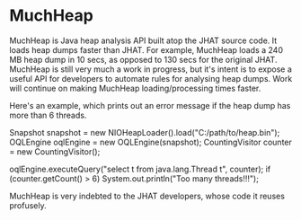 MuchHeap
========

MuchHeap is Java heap analysis API built atop the JHAT source code. It loads heap dumps faster than JHAT. For example, MuchHeap loads a 240 MB heap dump in 10 secs, as opposed to 130 secs for the original JHAT.
MuchHeap is still very much a work in progress, but it's intent is to expose a useful API for developers to automate rules for analysing heap dumps. Work will continue on making MuchHeap loading/processing times faster.

Here's an example, which prints out an error message if the heap dump has more than 6 threads.

  Snapshot snapshot = new NIOHeapLoader().load("C:/path/to/heap.bin");
  OQLEngine oqlEngine = new OQLEngine(snapshot);
  CountingVisitor counter = new CountingVisitor();

  oqlEngine.executeQuery("select t from java.lang.Thread t", counter);
  if (counter.getCount() > 6) System.out.println("Too many threads!!!");

MuchHeap is very indebted to the JHAT developers, whose code it reuses profusely.
